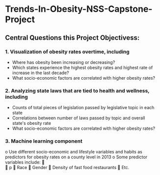 # Trends-In-Obesity-NSS-Capstone-Project

## Central Questions this Project Objectivess: <br>
### 1. Visualization of obesity rates overtime, including <br>
<ul>
  <li> Where has obesity been increasing or decreasing? <br>
  <li> Which states experience the highest obesity rates and highest rate of increase in the last decade? <br>
  <li> What socio-economic factors are correlated with higher obesity rates? <br>
  </ul>
  
### 2. Analyzing state laws that are tied to health and wellness, including <br>
<ul>
  <li> Counts of total pieces of legislation passed by legislative topic in each state <br>
  <li> Correlations between number of laws passed by topic and overall state's obesity rate <br>
  <li> What socio-economic factors are correlated with higher obesity rates? <br>
  </ul>
  
### 3. Machine learning component
  o	Use different socio-economic and lifestyle variables and habits as predictors for obesity rates on a county level in 2013
  o	Some predictor variables include:
  	  
  	  p 
  	  Race
  	  Gender 
  	  Density of fast food restaurants 
  	  Etc.
